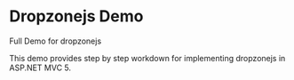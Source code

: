 Dropzonejs Demo
==============

Full Demo for dropzonejs

This demo provides step by step workdown for implementing dropzonejs in ASP.NET MVC 5.

